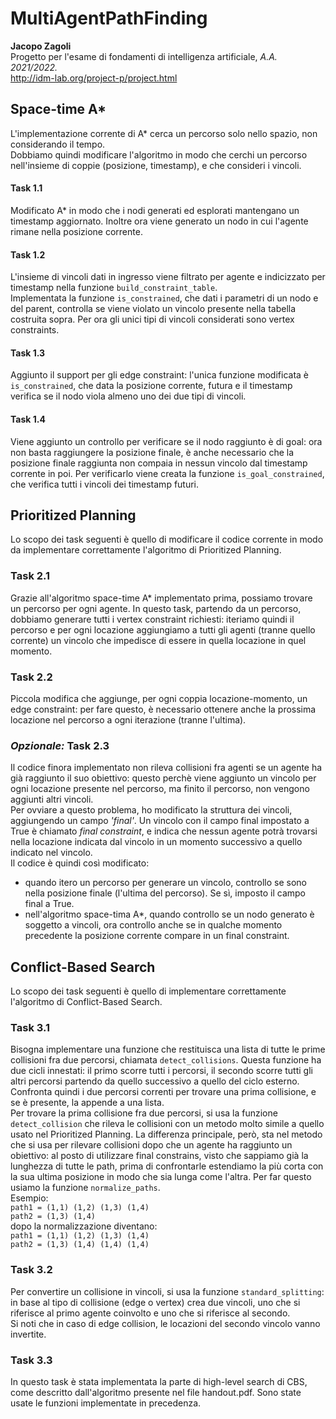 # MultiAgentPathFinding
__Jacopo Zagoli__\
Progetto per l'esame di fondamenti di intelligenza artificiale, _A.A. 2021/2022._\
http://idm-lab.org/project-p/project.html  

## Space-time A*
L'implementazione corrente di A* cerca un percorso solo nello spazio, non considerando
il tempo.  
Dobbiamo quindi modificare l'algoritmo in modo che cerchi un percorso nell'insieme di 
coppie (posizione, timestamp), e che consideri i vincoli.
#### Task 1.1 
Modificato A* in modo che i nodi generati ed esplorati mantengano
un timestamp aggiornato. Inoltre ora viene generato un nodo in cui l'agente rimane nella
posizione corrente.
#### Task 1.2
L'insieme di vincoli dati in ingresso viene filtrato per agente e
indicizzato per timestamp nella funzione `build_constraint_table`.  
Implementata la funzione `is_constrained`, che dati i parametri di un 
nodo e del parent, controlla se viene violato un vincolo presente
nella tabella costruita sopra.
Per ora gli unici tipi di vincoli considerati sono vertex constraints.
#### Task 1.3
Aggiunto il support per gli edge constraint: l'unica funzione modificata
è `is_constrained`, che data la posizione corrente, futura e il timestamp
verifica se il nodo viola almeno uno dei due tipi di vincoli.
#### Task 1.4
Viene aggiunto un controllo per verificare se il nodo raggiunto è di goal: 
ora non basta raggiungere la posizione finale, è anche necessario che la posizione
finale raggiunta non compaia in nessun vincolo dal timestamp corrente in poi.
Per verificarlo viene creata la funzione `is_goal_constrained`, che verifica tutti i
vincoli dei timestamp futuri.

## Prioritized Planning
Lo scopo dei task seguenti è quello di modificare il codice corrente in modo
da implementare correttamente l'algoritmo di Prioritized Planning.
### Task 2.1
Grazie all'algoritmo space-time A* implementato prima, possiamo trovare un percorso
per ogni agente. In questo task, partendo da un percorso, dobbiamo generare tutti i 
vertex constraint richiesti: iteriamo quindi il percorso e per ogni locazione aggiungiamo 
a tutti gli agenti (tranne quello corrente) un vincolo che impedisce di essere in 
quella locazione in quel momento.
### Task 2.2
Piccola modifica che aggiunge, per ogni coppia locazione-momento, un edge constraint:
per fare questo, è necessario ottenere anche la prossima locazione nel percorso a ogni iterazione
(tranne l'ultima).
### _Opzionale:_ Task 2.3
Il codice finora implementato non rileva collisioni fra agenti se un agente ha già raggiunto
il suo obiettivo: questo perchè viene aggiunto un vincolo per ogni locazione presente
nel percorso, ma finito il percorso, non vengono aggiunti altri vincoli.  
Per ovviare a questo problema, ho modificato la struttura dei vincoli, aggiungendo un campo
_'final'_. Un vincolo con il campo final impostato a True è chiamato _final constraint_, 
e indica che nessun agente potrà trovarsi nella locazione indicata dal vincolo in un
momento successivo a quello indicato nel vincolo.  
Il codice è quindi così modificato:
- quando itero un percorso per generare un vincolo, controllo se sono nella posizione finale
(l'ultima del percorso). Se sì, imposto il campo final a True.
- nell'algoritmo space-tima A*, quando controllo se un nodo generato è soggetto a vincoli,
ora controllo anche se in qualche momento precedente la posizione corrente compare in un final constraint.

## Conflict-Based Search
Lo scopo dei task seguenti è quello di implementare correttamente l'algoritmo di Conflict-Based Search.
### Task 3.1
Bisogna implementare una funzione che restituisca una lista di tutte le prime collisioni fra due percorsi,
chiamata `detect_collisions`. Questa funzione ha due cicli innestati: il primo scorre tutti i percorsi, il secondo
scorre tutti gli altri percorsi partendo da quello successivo a quello del ciclo esterno. Confronta quindi i due
percorsi correnti per trovare una prima collisione, e se è presente, la appende a una lista.  
Per trovare la prima collisione fra due percorsi, si usa la funzione `detect_collision` che rileva le collisioni
con un metodo molto simile a quello usato nel Prioritized Planning.
La differenza principale, però, sta nel metodo che si usa per rilevare collisioni dopo che un agente ha raggiunto
un obiettivo: al posto di utilizzare final constrains, visto che sappiamo già la lunghezza di tutte le path,
prima di confrontarle estendiamo la più corta con la sua ultima posizione in modo che sia lunga come l'altra.
Per far questo usiamo la funzione `normalize_paths`.  
Esempio:\
`path1 = (1,1) (1,2) (1,3) (1,4)`\
`path2 = (1,3) (1,4)`\
dopo la normalizzazione diventano:\
`path1 = (1,1) (1,2) (1,3) (1,4)`\
`path2 = (1,3) (1,4) (1,4) (1,4)`
### Task 3.2
Per convertire un collisione in vincoli, si usa la funzione `standard_splitting`: in base al tipo di collisione
(edge o vertex) crea due vincoli, uno che si riferisce al primo agente coinvolto e uno che si riferisce al secondo.  
Si noti che in caso di edge collision, le locazioni del secondo vincolo vanno invertite.
### Task 3.3
In questo task è stata implementata la parte di high-level search di CBS, come descritto dall'algoritmo
presente nel file handout.pdf. Sono state usate le funzioni implementate in precedenza.